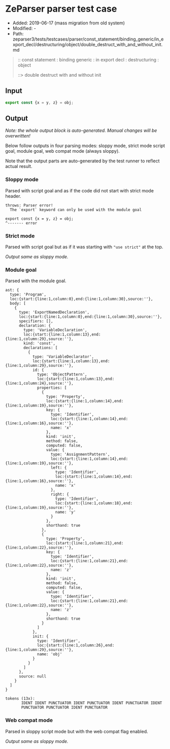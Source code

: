 # ZeParser parser test case

- Added: 2019-06-17 (mass migration from old system)
- Modified: -
- Path: zeparser3/tests/testcases/parser/const_statement/binding_generic/in_export_decl/destructuring/object/double_destruct_with_and_without_init.md

> :: const statement : binding generic : in export decl : destructuring : object
>
> ::> double destruct with and without init

## Input

`````js
export const {x = y, z} = obj;
`````

## Output

_Note: the whole output block is auto-generated. Manual changes will be overwritten!_

Below follow outputs in four parsing modes: sloppy mode, strict mode script goal, module goal, web compat mode (always sloppy).

Note that the output parts are auto-generated by the test runner to reflect actual result.

### Sloppy mode

Parsed with script goal and as if the code did not start with strict mode header.

`````
throws: Parser error!
  The `export` keyword can only be used with the module goal

export const {x = y, z} = obj;
^------- error
`````

### Strict mode

Parsed with script goal but as if it was starting with `"use strict"` at the top.

_Output same as sloppy mode._

### Module goal

Parsed with the module goal.

`````
ast: {
  type: 'Program',
  loc:{start:{line:1,column:0},end:{line:1,column:30},source:''},
  body: [
    {
      type: 'ExportNamedDeclaration',
      loc:{start:{line:1,column:0},end:{line:1,column:30},source:''},
      specifiers: [],
      declaration: {
        type: 'VariableDeclaration',
        loc:{start:{line:1,column:13},end:{line:1,column:29},source:''},
        kind: 'const',
        declarations: [
          {
            type: 'VariableDeclarator',
            loc:{start:{line:1,column:13},end:{line:1,column:29},source:''},
            id: {
              type: 'ObjectPattern',
              loc:{start:{line:1,column:13},end:{line:1,column:24},source:''},
              properties: [
                {
                  type: 'Property',
                  loc:{start:{line:1,column:14},end:{line:1,column:19},source:''},
                  key: {
                    type: 'Identifier',
                    loc:{start:{line:1,column:14},end:{line:1,column:16},source:''},
                    name: 'x'
                  },
                  kind: 'init',
                  method: false,
                  computed: false,
                  value: {
                    type: 'AssignmentPattern',
                    loc:{start:{line:1,column:14},end:{line:1,column:19},source:''},
                    left: {
                      type: 'Identifier',
                      loc:{start:{line:1,column:14},end:{line:1,column:16},source:''},
                      name: 'x'
                    },
                    right: {
                      type: 'Identifier',
                      loc:{start:{line:1,column:18},end:{line:1,column:19},source:''},
                      name: 'y'
                    }
                  },
                  shorthand: true
                },
                {
                  type: 'Property',
                  loc:{start:{line:1,column:21},end:{line:1,column:22},source:''},
                  key: {
                    type: 'Identifier',
                    loc:{start:{line:1,column:21},end:{line:1,column:22},source:''},
                    name: 'z'
                  },
                  kind: 'init',
                  method: false,
                  computed: false,
                  value: {
                    type: 'Identifier',
                    loc:{start:{line:1,column:21},end:{line:1,column:22},source:''},
                    name: 'z'
                  },
                  shorthand: true
                }
              ]
            },
            init: {
              type: 'Identifier',
              loc:{start:{line:1,column:26},end:{line:1,column:29},source:''},
              name: 'obj'
            }
          }
        ]
      },
      source: null
    }
  ]
}

tokens (13x):
       IDENT IDENT PUNCTUATOR IDENT PUNCTUATOR IDENT PUNCTUATOR IDENT
       PUNCTUATOR PUNCTUATOR IDENT PUNCTUATOR
`````


### Web compat mode

Parsed in sloppy script mode but with the web compat flag enabled.

_Output same as sloppy mode._
